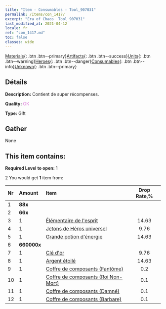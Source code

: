 ```yaml
---
title: "Item - Consumables - Tool_907031"
permalink: /Items/con_1417/
excerpt: "Era of Chaos  Tool_907031"
last_modified_at: 2021-04-12
locale: fr
ref: "con_1417.md"
toc: false
classes: wide
---
```

 [Materials](/fr/Items/){: .btn .btn--primary}[Artifacts](/fr/Items/Artifacts/){: .btn .btn--success}[Units](/fr/Items/Units/){: .btn .btn--warning}[Heroes](/fr/Items/Heroes/){: .btn .btn--danger}[Consumables](/fr/Items/Consumables/){: .btn .btn--info}[Unknown](/fr/Items/Unknown/){: .btn .btn--primary}

## Détails
 **Description:** Contient de super récompenses.

 **Quality:** <span style="color: #DA70D6">OK</span>

 **Type:** Gift

## Gather

  None

## This item contains:

 **Required Level to open:** 1

 2 You would get **1** item  from:

  | Nr | Amount |     Item    | Drop Rate,% |
  |:---|:-------|:------------|:---------:|
  | 1 |  **88x** | <i class="fas fa-gem"/> |  | 11.71 | 
  | 2 |  **66x** | <i class="fas fa-gem"/> |  | 14.63 | 
  | 3 | 1 | [Élémentaire de l'esprit](/fr/Items/unt_267/) | 14.63 | 
  | 4 | 1 | [Jetons de Héros universel](/fr/Items/her_358/) | 9.76 | 
  | 5 | 1 | [Grande potion d'énergie](/fr/Items/con_706/) | 14.63 | 
  | 6 |  **660000x** | <i class="fas fa-coins"/> |  | 9.76 | 
  | 7 | 1 | [Clé d'or](/fr/Items/con_783/) | 9.76 | 
  | 8 | 1 | [Argent étoilé](/fr/Items/con_969/) | 14.63 | 
  | 9 | 1 | [Coffre de composants (Fantôme)](/fr/Items/con_1339/) | 0.2 | 
  | 10 | 1 | [Coffre de composants (Roi Non-Mort)](/fr/Items/con_1340/) | 0.1 | 
  | 11 | 1 | [Coffre de composants (Damné)](/fr/Items/con_1341/) | 0.1 | 
  | 12 | 1 | [Coffre de composants (Barbare)](/fr/Items/con_1342/) | 0.1 | 

